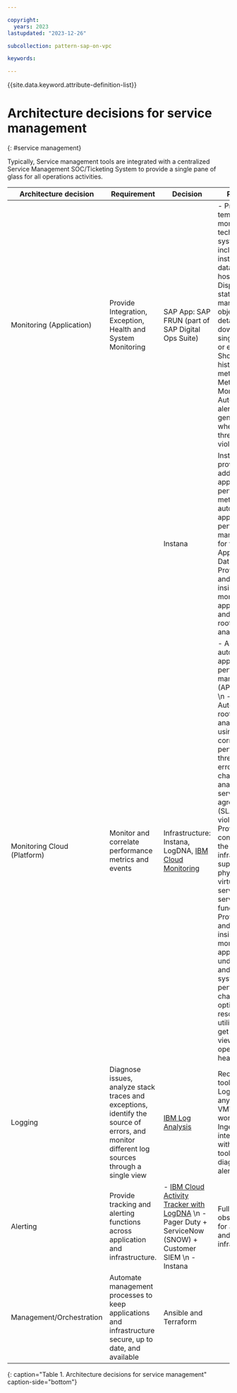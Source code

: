 ```yaml
---

copyright:
  years: 2023
lastupdated: "2023-12-26"

subcollection: pattern-sap-on-vpc

keywords:

---
```


{{site.data.keyword.attribute-definition-list}}

# Architecture decisions for service management
{: #service management}

Typically, Service management tools are integrated with a centralized Service Management SOC/Ticketing System to provide a single pane of glass for all operations activities.

|**Architecture decision**   |**Requirement** |**Decision** | **Rationale** |
|-|-|-|-|
| Monitoring (Application)    |Provide Integration, Exception, Health and System Monitoring                                                                                 |SAP App: SAP FRUN (part of SAP Digital Ops Suite)                                                              |- Provides templates for monitoring of technical systems including their instances, databases and hosts. \n- Displays the status of managed objects and detailed drill down to each single metric or event. Shows the history of each metric in the Metric Monitor. \n- Automatic alert generation when thresholds are violated.|
 | | |Instana                                                                                                        |Instana provides additional application performance metrics and automate application performance management for the Web, App, and Database tiers.  Provides data and actionable insights to monitor the applications and automate root-cause analysis. |
| Monitoring Cloud (Platform) | Monitor and correlate performance metrics and events                                                                                         | Infrastructure: Instana, LogDNA, [IBM Cloud Monitoring](https://cloud.ibm.com/docs/monitoring?topic=monitoring-about-monitor)                                                                                | -   A fully-automated application performance management (APM) solution \n -   Automates root-cause analysis by using event correlation, performance thresholds, errors, changes, and analysis of service level agreement (SLA) violations. \n -   Provides full context across the application infrastructure supporting all physical, virtual, and serverless services and functions \n  -   Provides data and actionable insights to monitor the applications, understand and respond to system-wide performance changes, optimize resource utilization, and get a unified view of operational health.                                                    |
| Logging                     |Diagnose issues, analyze stack traces and exceptions, identify the source of errors, and monitor different log sources through a single view| [IBM Log Analysis](https://cloud.ibm.com/docs/log-analysis?topic=log-analysis-getting-started)                 | Recommended tool for infra Logging for any non-VMWare workloads. Ingestion and integration with other tools for diagnosis and alerts|
| Alerting                    |Provide tracking and alerting functions across application and infrastructure.|- [IBM Cloud Activity Tracker with LogDNA](https://cloud.ibm.com/docs/power-iaas?topic=power-iaas-at-events) \n - Pager Duty + ServiceNow (SNOW) + Customer SIEM \n - Instana|Full stack observability for application and infrastructure| IBM Cloud Activity Tracker provides interfaces to capture, store, view, search, and monitor API activity and supports the configuration of alerts to send notifications on one or more target channels
|Management/Orchestration|Automate management processes to keep applications and infrastructure secure, up to date, and available|Ansible and Terraform| |
{: caption="Table 1. Architecture decisions for service management" caption-side="bottom"}
